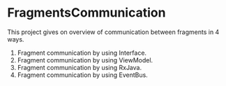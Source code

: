 # FragmentsCommunication
This project gives on overview of communication between fragments in 4 ways.
1. Fragment communication by using Interface.
2. Fragment communication by using ViewModel.
3. Fragment communication by using RxJava.
4. Fragment communication by using EventBus.
